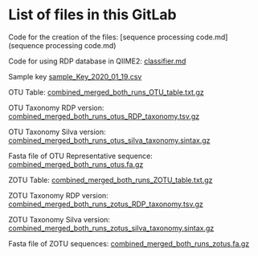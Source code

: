 # List of files in this GitLab

Code for the creation of the files: [sequence processing code.md](sequence processing code.md)

Code for using RDP database in QIIME2: [classifier.md](classifier.md)

Sample key [sample_Key_2020_01_19.csv](sample_Key_2020_01_19.csv)

OTU Table: [combined_merged_both_runs_OTU_table.txt.gz](combined_merged_both_runs_OTU_table.txt.gz)

OTU Taxonomy RDP version: [combined_merged_both_runs_otus_RDP_taxonomy.tsv.gz](combined_merged_both_runs_otus_RDP_taxonomy.tsv.gz)

OTU Taxonomy Silva version: [combined_merged_both_runs_otus_silva_taxonomy.sintax.gz](combined_merged_both_runs_otus_silva_taxonomy.sintax.gz)

Fasta file of OTU Representative sequence: [combined_merged_both_runs_otus.fa.gz](combined_merged_both_runs_otus.fa.gz)


ZOTU Table: [combined_merged_both_runs_ZOTU_table.txt.gz](combined_merged_both_runs_ZOTU_table.txt.gz)

ZOTU Taxonomy RDP version: [combined_merged_both_runs_zotus_RDP_taxonomy.tsv.gz](combined_merged_both_runs_zotus_RDP_taxonomy.tsv.gz)

ZOTU Taxonomy Silva version: [combined_merged_both_runs_zotus_silva_taxonomy.sintax.gz](combined_merged_both_runs_zotus_silva_taxonomy.sintax.gz)

Fasta file of ZOTU sequences: [combined_merged_both_runs_zotus.fa.gz](combined_merged_both_runs_zotus.fa.gz)

